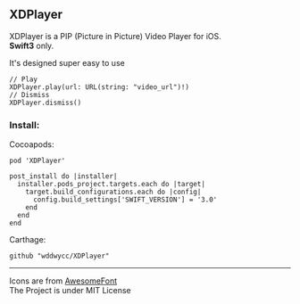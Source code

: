 XDPlayer
--
XDPlayer is a PIP (Picture in Picture) Video Player for iOS.  
**Swift3** only.







It's designed super easy to use

```
// Play
XDPlayer.play(url: URL(string: "video_url")!)
// Dismiss
XDPlayer.dismiss()
```


### Install:

Cocoapods:

```
pod 'XDPlayer'

post_install do |installer|
  installer.pods_project.targets.each do |target|
    target.build_configurations.each do |config|
      config.build_settings['SWIFT_VERSION'] = '3.0'
    end
  end
end
```

Carthage:

```
github "wddwycc/XDPlayer"
```



---

Icons are from [AwesomeFont](http://fontawesome.io/)  
The Project is under MIT License


